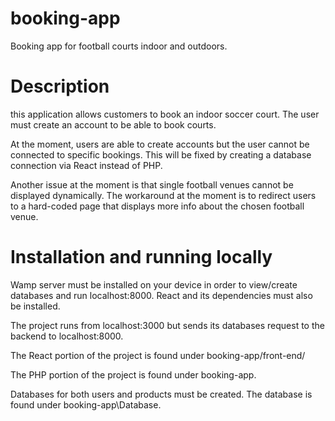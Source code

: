# booking-app
Booking app for football courts indoor and outdoors. 

# Description 

this application allows customers to book an indoor soccer court. The user must create an account to be able to book courts. 

At the moment, users are able to create accounts but the user cannot be connected to specific bookings. This will be fixed by creating a database connection via React instead of PHP. 

Another issue at the moment is that single football venues cannot be displayed dynamically. The workaround at the moment is to redirect users to a hard-coded page that displays more info about the chosen football venue.

# Installation and running locally

Wamp server must be installed on your device in order to view/create databases and run localhost:8000. 
React and its dependencies must also be installed. 

The project runs from localhost:3000 but sends its databases request to the backend to localhost:8000. 

The React portion of the project is found under booking-app/front-end/

The PHP portion of the project is found under booking-app. 

Databases for both users and products must be created. The database is found under booking-app\Database. 



